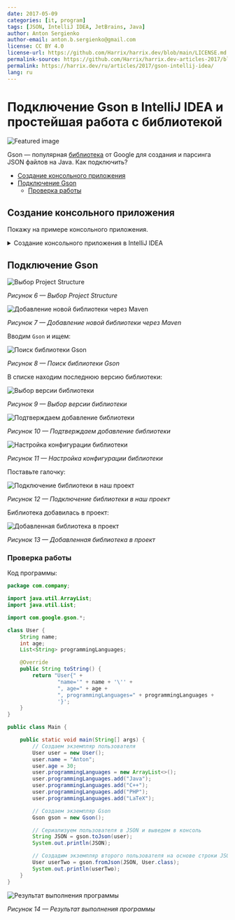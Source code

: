 ```yaml
---
date: 2017-05-09
categories: [it, program]
tags: [JSON, IntelliJ IDEA, JetBrains, Java]
author: Anton Sergienko
author-email: anton.b.sergienko@gmail.com
license: CC BY 4.0
license-url: https://github.com/Harrix/harrix.dev/blob/main/LICENSE.md
permalink-source: https://github.com/Harrix/harrix.dev-articles-2017/blob/main/gson-intellij-idea/gson-intellij-idea.md
permalink: https://harrix.dev/ru/articles/2017/gson-intellij-idea/
lang: ru
---
```


# Подключение Gson в IntelliJ IDEA и простейшая работа с библиотекой

![Featured image](featured-image.svg)

Gson — популярная [библиотека](https://github.com/google/gson) от Google для создания и парсинга JSON файлов на Java. Как подключить?

- [Создание консольного приложения](#создание-консольного-приложения)
- [Подключение Gson](#подключение-gson)
  - [Проверка работы](#проверка-работы)

## Создание консольного приложения

Покажу на примере консольного приложения.

<details>
<summary>Создание консольного приложения в IntelliJ IDEA</summary>

![Создание нового проекта](img/new-project_01.png)

_Рисунок 1 — Создание нового проекта_

![Выбор типа нового проекта и версии JDK](img/new-project_02.png)

_Рисунок 2 — Выбор типа нового проекта и версии JDK_

![Выбор шаблона проекта](img/new-project_03.png)

_Рисунок 3 — Выбор шаблона проекта_

![Выбор имени проекта, его пакета, а также его расположения](img/new-project_04.png)

_Рисунок 4 — Выбор имени проекта, его пакета, а также его расположения_

![Созданный проект](img/new-project_05.png)

_Рисунок 5 — Созданный проект_

</details>

## Подключение Gson

![Выбор Project Structure](img/add-library_01.png)

_Рисунок 6 — Выбор Project Structure_

![Добавление новой библиотеки через Maven](img/add-library_02.png)

_Рисунок 7 — Добавление новой библиотеки через Maven_

Вводим `Gson` и ищем:

![Поиск библиотеки Gson](img/add-library_03.png)

_Рисунок 8 — Поиск библиотеки Gson_

В списке находим последнюю версию библиотеки:

![Выбор версии библиотеки](img/add-library_04.png)

_Рисунок 9 — Выбор версии библиотеки_

![Подтверждаем добавление библиотеки](img/add-library_05.png)

_Рисунок 10 — Подтверждаем добавление библиотеки_

![Настройка конфигурации библиотеки](img/add-library_06.png)

_Рисунок 11 — Настройка конфигурации библиотеки_

Поставьте галочку:

![Подключение библиотеки в наш проект](img/add-library_07.png)

_Рисунок 12 — Подключение библиотеки в наш проект_

Библиотека добавилась в проект:

![Добавленная библиотека в проект](img/add-library_08.png)

_Рисунок 13 — Добавленная библиотека в проект_

### Проверка работы

Код программы:

```java
package com.company;

import java.util.ArrayList;
import java.util.List;

import com.google.gson.*;

class User {
    String name;
    int age;
    List<String> programmingLanguages;

    @Override
    public String toString() {
        return "User{" +
                "name='" + name + '\'' +
                ", age=" + age +
                ", programmingLanguages=" + programmingLanguages +
                '}';
    }
}

public class Main {

    public static void main(String[] args) {
        // Создаем экземпляр пользователя
        User user = new User();
        user.name = "Anton";
        user.age = 30;
        user.programmingLanguages = new ArrayList<>();
        user.programmingLanguages.add("Java");
        user.programmingLanguages.add("C++");
        user.programmingLanguages.add("PHP");
        user.programmingLanguages.add("LaTeX");

        // Создаем экземпляр Gson
        Gson gson = new Gson();

        // Сериализуем пользователя в JSON и выведем в консоль
        String JSON = gson.toJson(user);
        System.out.println(JSON);

        // Создадим экземпляр второго пользователя на основе строки JSON
        User userTwo = gson.fromJson(JSON, User.class);
        System.out.println(userTwo);
    }
}
```

![Результат выполнения программы](img/result.png)

_Рисунок 14 — Результат выполнения программы_
